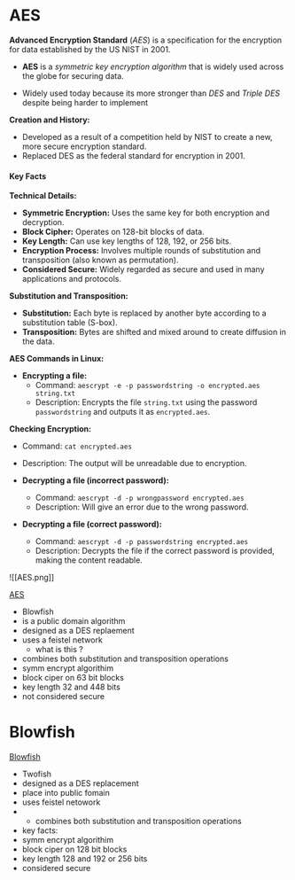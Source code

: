 # AES 

**Advanced Encryption Standard** (*AES*) is a specification for the encryption for data established by the US NIST in 2001. 

- **AES** is a *symmetric key encryption algorithm* that is widely used across the globe for securing data.

- Widely used today because its more stronger than *DES* and *Triple DES* despite being harder to implement

**Creation and History:**

- Developed as a result of a competition held by NIST to create a new, more secure encryption standard.
- Replaced DES as the federal standard for encryption in 2001.

#### Key Facts
**Technical Details:**

- **Symmetric Encryption:** Uses the same key for both encryption and decryption.
- **Block Cipher:** Operates on 128-bit blocks of data.
- **Key Length:** Can use key lengths of 128, 192, or 256 bits.
- **Encryption Process:** Involves multiple rounds of substitution and transposition (also known as permutation).
- **Considered Secure:** Widely regarded as secure and used in many applications and protocols.

**Substitution and Transposition:**

- **Substitution:** Each byte is replaced by another byte according to a substitution table (S-box).
- **Transposition:** Bytes are shifted and mixed around to create diffusion in the data.

**AES Commands in Linux:**

- **Encrypting a file:**
    - Command: `aescrypt -e -p passwordstring -o encrypted.aes string.txt`
    - Description: Encrypts the file `string.txt` using the password `passwordstring` and outputs it as `encrypted.aes`.

**Checking Encryption:**

- Command: `cat encrypted.aes`
- Description: The output will be unreadable due to encryption.

- **Decrypting a file (incorrect password):**
    - Command: `aescrypt -d -p wrongpassword encrypted.aes`
    - Description: Will give an error due to the wrong password.

- **Decrypting a file (correct password):**
    - Command: `aescrypt -d -p passwordstring encrypted.aes`
    - Description: Decrypts the file if the correct password is provided, making the content readable.

![[AES.png]]

[AES](https://www.geeksforgeeks.org/advanced-encryption-standard-aes/)

- Blowfish 
- is a public domain algorithm 
- designed as a DES replaement 
- uses  a feistel network 
	- what is this ? 
- combines both substitution and transposition operations 
- symm encrypt algorithim 
- block ciper on 63 bit blocks 
- key length 32 and 448 bits 
- not considered secure 

# Blowfish

[Blowfish](https://ninjaencrypt.com/tutorial/what-is-blowfish-encryption-and-how-does-it-work/)
- Twofish 
- designed as a DES replacement 
- place into public fomain 
- uses feistel netowork
- - combines both substitution and transposition operations 
- key facts: 
 - symm encrypt algorithim 
- block ciper on 128 bit blocks 
- key length 128 and 192 or 256 bits
-  considered secure 